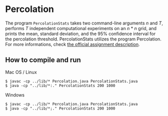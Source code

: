 # Percolation

The program `PercolationStats` takes two command-line arguments _n_ and _T_,
performs _T_ independent computational experiments on an _n_ * _n_ grid, and
prints the mean, standard deviation, and the 95% confidence interval for the
percolation threshold. PercolationStats utilizes the program Percolation.
For more informations, check [the official assignment description][1].



## How to compile and run

Mac OS / Linux

    $ javac -cp ../lib/* Percolation.java PercolationStats.java
    $ java -cp "../lib/*:." PercolationStats 200 1000

Windows

    $ javac -cp ../lib/* Percolation.java PercolationStats.java
    $ java -cp "../lib/*;." PercolationStats 200 1000

[1]: http://coursera.cs.princeton.edu/algs4/assignments/percolation.html
